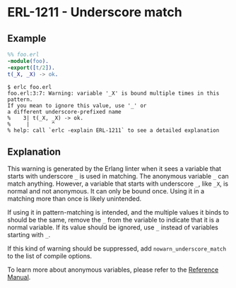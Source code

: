 # ERL-1211 - Underscore match

## Example

```erlang
%% foo.erl
-module(foo).
-export([t/2]).
t(_X, _X) -> ok.
```

```
$ erlc foo.erl
foo.erl:3:7: Warning: variable '_X' is bound multiple times in this pattern.
If you mean to ignore this value, use '_' or
a different underscore-prefixed name
%    3| t(_X, _X) -> ok.
%     |       ^
% help: call `erlc -explain ERL-1211` to see a detailed explanation
```

## Explanation

This warning is generated by the Erlang linter when it sees a variable that
starts with underscore `_` is used in matching. The anonymous variable `_`
can match anything. However, a variable that starts with underscore `_`,
like `_X`, is normal and not anonymous. It can only be bound once. Using
it in a matching more than once is likely unintended.

If using it in pattern-matching is intended, and the multiple values it binds
to should be the same, remove the `_` from the variable to indicate that it
is a normal variable. If its value should be ignored, use `_` instead of
variables starting with `_`.

If this kind of warning should be suppressed, add `nowarn_underscore_match`
to the list of compile options.

To learn more about anonymous variables, please refer to the [Reference Manual](`e:system:expressions#variables`).